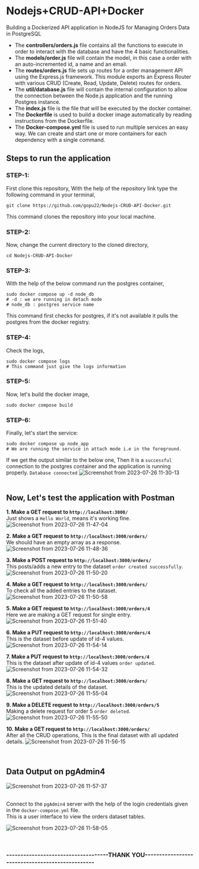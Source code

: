 # Nodejs+CRUD-API+Docker
Building a Dockerized API application in NodeJS for Managing Orders Data in PostgreSQL

* The <B>controllers/orders.js</B> file contains all the functions to execute in order to interact with the database and have the 4 basic functionalities.
* The <B>models/order.js</B> file will contain the model, in this case a order with an auto-incremented id, a name and an email.
* The <B>routes/orders.js</B> file sets up routes for a order management API using the Express.js framework. This module exports an Express Router with various CRUD (Create, Read, Update, Delete) routes for orders.
* The <B>util/database.js</B> file will contain the internal configuration to allow the connection between the Node.js application and the running Postgres instance.
* The <B>index.js</B> file is the file that will be executed by the docker container.
* The <B>Dockerfile</B> is used to build a docker image automatically by reading instructions from the Dockerfile.
* The <B>Docker-compose.yml</B> file is used to run multiple services an easy way. We can create and start one or more containers for each dependency with a single command.


## Steps to run the application

### STEP-1:
First clone this repository, With the help of the repository link type the following command in your terminal,
  ```shell
  git clone https://github.com/gopu22/Nodejs-CRUD-API-Docker.git
  ```
This command clones the repository into your local machine.<br>

### STEP-2:
Now, change the current directory to the cloned directory,
  ```shell
  cd Nodejs-CRUD-API-Docker
  ```

### STEP-3:
With the help of the below command run the postgres container,
  ```shell
  sudo docker compose up -d node_db
  # -d : we are running in detach mode
  # node_db : postgres service name
  ```
  This command first checks for postgres, if it's not available it pulls the postgres from the docker registry.

### STEP-4:
Check the logs,
  ```shell
  sudo docker compose logs
  # This command just give the logs information
  ```

### STEP-5:
Now, let's build the docker image,
  ```shell
  sudo docker compose build
  ```

### STEP-6:
Finally, let's start the service:
  ```shell
  sudo docker compose up node_app
  # We are running the service in attach mode i.e in the foreground.
  ```

If we get the output similar to the below one, Then it is a `successful` connection to the postgres container and the application is running properly.
`Database connected`
![Screenshot from 2023-07-26 11-30-13](https://github.com/gopu22/Nodejs-CRUD-API-Docker/assets/69630416/4567ccf1-25cf-4c6c-b018-7639d99ae9e2)
<br>
<br>

## Now, Let's test the application with Postman

**1. Make a GET request to `http://localhost:3000/`**
<br>Just shows a `Hello World`, means it's working fine.
![Screenshot from 2023-07-26 11-47-04](https://github.com/gopu22/Nodejs-CRUD-API-Docker/assets/69630416/642dc98a-109b-494c-ba08-2deadc043110)

**2. Make a GET request to `http://localhost:3000/orders/`**
<br>We should have an empty array as a response.
![Screenshot from 2023-07-26 11-48-36](https://github.com/gopu22/Nodejs-CRUD-API-Docker/assets/69630416/cbc3f848-5a17-4268-8141-3c7cda9420dc)

**3. Make a POST request to `http://localhost:3000/orders/`**
<br>This posts/adds a new entry to the dataset `order created successfully`.
![Screenshot from 2023-07-26 11-50-20](https://github.com/gopu22/Nodejs-CRUD-API-Docker/assets/69630416/3b652732-8e36-4029-983b-a0c919827944)

**4. Make a GET request to `http://localhost:3000/orders/`**
<br>To check all the added entries to the dataset.
![Screenshot from 2023-07-26 11-50-58](https://github.com/gopu22/Nodejs-CRUD-API-Docker/assets/69630416/12cd2861-db4f-4731-8bcf-6353765545a0)

**5. Make a GET request to `http://localhost:3000/orders/4`**
<br>Here we are making a GET request for single entry.
![Screenshot from 2023-07-26 11-51-40](https://github.com/gopu22/Nodejs-CRUD-API-Docker/assets/69630416/95e6ee9c-5899-4dd3-a737-d0225ed61142)

**6. Make a PUT request to `http://localhost:3000/orders/4`**
<br>This is the dataset before update of id-4 values.
![Screenshot from 2023-07-26 11-54-14](https://github.com/gopu22/Nodejs-CRUD-API-Docker/assets/69630416/41d6da1e-9d0f-4f59-842d-5658f8e45bcd)

**7. Make a PUT request to `http://localhost:3000/orders/4`**
<br>This is the dataset after update of id-4 values `order updated`.
![Screenshot from 2023-07-26 11-54-32](https://github.com/gopu22/Nodejs-CRUD-API-Docker/assets/69630416/1d11342c-8bdb-4e22-aa13-5c3213edaef4)

**8. Make a GET request to `http://localhost:3000/orders/`**
<br>This is the updated details of the dataset.
![Screenshot from 2023-07-26 11-55-04](https://github.com/gopu22/Nodejs-CRUD-API-Docker/assets/69630416/d8ff60bb-28d7-4286-8b07-80c0e69bb63b)

**9. Make a DELETE request to `http://localhost:3000/orders/5`**
<br>Making a delete request for order 5 `order deleted`.
![Screenshot from 2023-07-26 11-55-50](https://github.com/gopu22/Nodejs-CRUD-API-Docker/assets/69630416/7e8fb805-2386-4d7b-b127-3322781b1049)

**10. Make a GET request to `http://localhost:3000/orders/`**
<br>After all the CRUD operations, This is the final dataset with all updated details.
![Screenshot from 2023-07-26 11-56-15](https://github.com/gopu22/Nodejs-CRUD-API-Docker/assets/69630416/6c9a4d5f-b62f-4f77-94cd-33e34494a23a)

<br>

## Data Output on pgAdmin4

![Screenshot from 2023-07-26 11-57-37](https://github.com/gopu22/Nodejs-CRUD-API-Docker/assets/69630416/2d2256aa-b5fe-433c-9002-481e50a1bebf)

<br>Connect to the `pgAdmin4` server with the help of the login credentials given in the `docker-compose.yml` file.
<br>This is a user interface to view the orders dataset tables.

![Screenshot from 2023-07-26 11-58-05](https://github.com/gopu22/Nodejs-CRUD-API-Docker/assets/69630416/175ebf1d-c70e-4b2c-9dd3-65ffd40268dc)

<br>

### ------------------------------------THANK YOU------------------------------------------------

